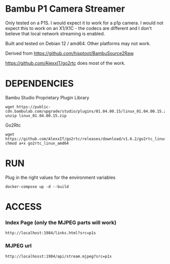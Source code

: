 # Bambu P1 Camera Streamer

Only tested on a P1S. I would expect it to work for a p1p camera. I would not expect this to work on an X1/X1C - the codecs are different and I don't believe that local network streaming is enabled. 

Built and tested on Debian 12 / amd64. Other platforms may not work.

Derived from https://github.com/hisptoot/BambuSource2Raw.  

https://github.com/AlexxIT/go2rtc does most of the work.

# DEPENDENCIES

Bambu Studio Proprietary Plugin Library
```
wget https://public-cdn.bambulab.com/upgrade/studio/plugins/01.04.00.15/linux_01.04.00.15.zip
unzip linux_01.04.00.15.zip
```

Go2Rtc
```
wget https://github.com/AlexxIT/go2rtc/releases/download/v1.6.2/go2rtc_linux_amd64
chmod a+x go2rtc_linux_amd64
```

# RUN
Plug in the right values for the environment variables
```
docker-compose up -d --build
```

# ACCESS
### Index Page (only the MJPEG parts will work)
```
http://localhost:1984/links.html?src=p1s
```

### MJPEG url
```
http://localhosst:1984/api/stream.mjpeg?src=p1s
```


